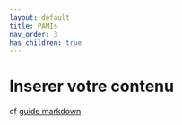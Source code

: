 ```yaml
---
layout: default
title: PAMIs
nav_order: 3
has_children: true
---
```


# Inserer votre contenu

cf [guide markdown](https://www.markdownguide.org/)